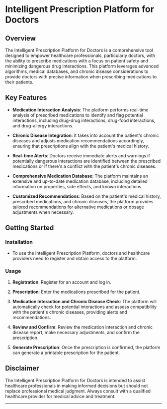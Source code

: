 # Intelligent Prescription Platform for Doctors

## Overview

The Intelligent Prescription Platform for Doctors is a comprehensive tool designed to empower healthcare professionals, particularly doctors, with the ability to prescribe medications with a focus on patient safety and minimizing dangerous drug interactions. This platform leverages advanced algorithms, medical databases, and chronic disease considerations to provide doctors with precise information when prescribing medications to their patients.

## Key Features

- **Medication Interaction Analysis**: The platform performs real-time analysis of prescribed medications to identify and flag potential interactions, including drug-drug interactions, drug-food interactions, and drug-allergy interactions.

- **Chronic Disease Integration**: It takes into account the patient's chronic diseases and adjusts medication recommendations accordingly, ensuring that prescriptions align with the patient's medical history.

- **Real-time Alerts**: Doctors receive immediate alerts and warnings if potentially dangerous interactions are identified between the prescribed medications or if there's a conflict with the patient's chronic diseases.

- **Comprehensive Medication Database**: The platform maintains an extensive and up-to-date medication database, including detailed information on properties, side effects, and known interactions.
  
- **Customized Recommendations**: Based on the patient's medical history, prescribed medications, and chronic diseases, the platform provides tailored recommendations for alternative medications or dosage adjustments when necessary.

## Getting Started

### Installation

- To use the Intelligent Prescription Platform, doctors and healthcare providers need to register and obtain access to the platform.

### Usage

1. **Registration**: Register for an account and log in.

3. **Prescription**: Enter the medications prescribed for the patient.

4. **Medication Interaction and Chronic Disease Check**: The platform will automatically check for potential interactions and assess compatibility with the patient's chronic diseases, providing alerts and recommendations.

5. **Review and Confirm**: Review the medication interaction and chronic disease report, make necessary adjustments, and confirm the prescription.

6. **Generate Prescription**: Once the prescription is confirmed, the platform can generate a printable prescription for the patient.


## Disclaimer

The Intelligent Prescription Platform for Doctors is intended to assist healthcare professionals in making informed decisions but should not replace professional medical judgment. Always consult with a qualified healthcare provider for medical advice and treatment.

---
